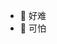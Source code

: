 - 👋 好难
- 👀 可怕


<!---
WhiteUzak/WhiteUzak is a ✨ special ✨ repository because its `README.md` (this file) appears on your GitHub profile.
You can click the Preview link to take a look at your changes.
--->
